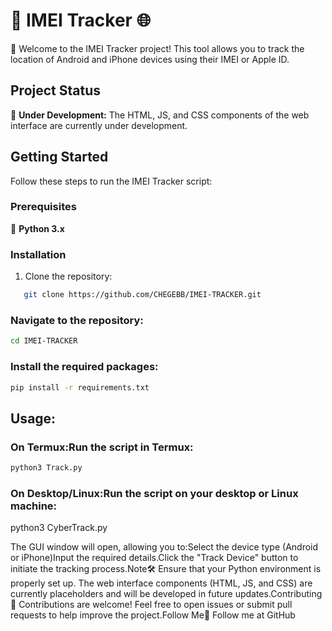 # 📱 IMEI Tracker 🌐
🚀 Welcome to the IMEI Tracker project! This tool allows you to track the location of Android and iPhone devices using their IMEI or Apple ID.

## Project Status
🚧 **Under Development:** The HTML, JS, and CSS components of the web interface are currently under development.

## Getting Started
Follow these steps to run the IMEI Tracker script:

### Prerequisites
🐍 **Python 3.x**

### Installation
1. Clone the repository:
```bash
   git clone https://github.com/CHEGEBB/IMEI-TRACKER.git
```
### Navigate to the repository:
```bash
cd IMEI-TRACKER
```
### Install the required packages:
```bash
pip install -r requirements.txt
```
## Usage:
### On Termux:Run the script in Termux:
```bash
python3 Track.py
```
### On Desktop/Linux:Run the script on your desktop or Linux machine:
python3 CyberTrack.py

The GUI window will open, allowing you to:Select the device type (Android or iPhone)Input the required details.Click the "Track Device" button to initiate the tracking process.Note🛠️ Ensure that your Python environment is properly set up. The web interface components (HTML, JS, and CSS) are currently placeholders and will be developed in future updates.Contributing🤝 Contributions are welcome! Feel free to open issues or submit pull requests to help improve the project.Follow Me👣 Follow me at GitHub
